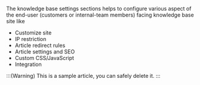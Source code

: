 The knowledge base settings sections helps to configure various aspect of the end-user (customers or internal-team members) facing knowledge base site like

* Customize site
* IP restriction
* Article redirect rules
* Article settings and SEO
* Custom CSS/JavaScript
* Integration

:::(Warning)
This is a sample article, you can safely delete it.
:::

